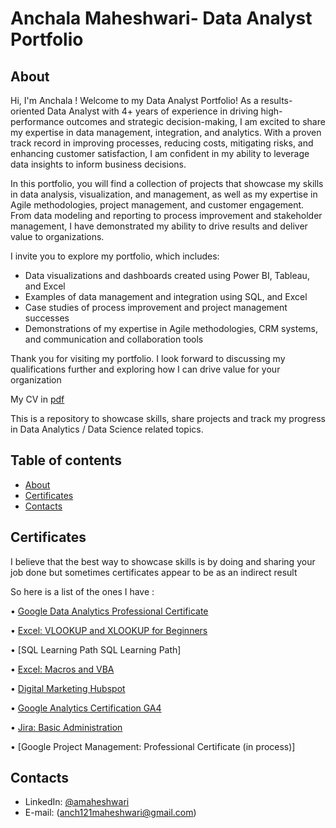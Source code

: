 # Anchala Maheshwari- Data Analyst Portfolio 

## About
Hi, I'm Anchala ! Welcome to my Data Analyst Portfolio! As a results-oriented Data Analyst with 4+ years of experience in driving high-performance outcomes and strategic decision-making, I am excited to share my expertise in data management, integration, and analytics. With a proven track record in improving processes, reducing costs, mitigating risks, and enhancing customer satisfaction, I am confident in my ability to leverage data insights to inform business decisions.

In this portfolio, you will find a collection of projects that showcase my skills in data analysis, visualization, and management, as well as my expertise in Agile methodologies, project management, and customer engagement. From data modeling and reporting to process improvement and stakeholder management, I have demonstrated my ability to drive results and deliver value to organizations.

I invite you to explore my portfolio, which includes:

- Data visualizations and dashboards created using Power BI, Tableau, and Excel
- Examples of data management and integration using SQL, and Excel
- Case studies of process improvement and project management successes
- Demonstrations of my expertise in Agile methodologies, CRM systems, and communication and collaboration tools

Thank you for visiting my portfolio. I look forward to discussing my qualifications further and exploring how I can drive value for your organization

My CV in [pdf](https://github.com/anchalama/README.md/blob/main/ANCHALA%20MAHESHWARI.BA%20%20%20%20%20%20%20%20%20%20%20%20%20%20%20%20%20%20%20%20%20%20%20%20%20%20%20%20%20%20%20%20%20%20%20%20%20%20%20%20%20%20%20%20%20%20%20%20%20%20%20%20%20%20%20%20%20%20%20%20%20%20%20%20%20%20%20%20%20%20%20%20%20%20%20%20%20%20%20%20%20%20%20%20%20%20%20%20%20%20%20%20%20%20%20%20%20%20%20.docx)

This is a repository to showcase skills, share projects and track my progress in Data Analytics / Data Science related topics.

## Table of contents
- [About](#about)
- [Certificates](#certificates)
- [Contacts](#contacts)
## Certificates
I believe that the best way to showcase skills is by doing and sharing your job done but sometimes certificates appear to be as an indirect result

So here is a list of the ones I have :

•	[Google Data Analytics Professional Certificate](https://www.coursera.org/account/accomplishments/professional-cert/7YM8UBY8LRH2)

•	[Excel: VLOOKUP and XLOOKUP for Beginners](https://www.linkedin.com/learning/certificates/313b7b6d933a99eb5acb95a07fb5c8bfacef397ebb8e7e45e4a47a7cc6a398d3?trk=backfilled_certificate)

•	[SQL Learning Path SQL Learning Path]

•	[Excel: Macros and VBA](https://www.linkedin.com/learning/certificates/1917c8d3327b96fa1de9fd4711205497a8e2c12745bdd8c4c1d8a3c8f1613379?trk=backfilled_certificate)

•	[Digital Marketing Hubspot](https://app.hubspot.com/academy/achievements/18m5mvbc/en/1/anchala-maheshwari/digital-marketing)

• [Google Analytics Certification GA4](https://skillshop.credential.net/50616f23-4011-404f-a7d6-8358bd3dc502)

•	[Jira: Basic Administration](https://www.linkedin.com/learning/certificates/4f4525ec40a215e0598abc1858849ae1f59b2da030c5b8150b27c83987219d5f)

•	[Google Project Management: Professional Certificate (in process)]


## Contacts
- LinkedIn: [@amaheshwari](https://www.linkedin.com/in/anchala-maheshwari-aa2168130/)
- E-mail:  (anch121maheshwari@gmail.com)

